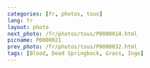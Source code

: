 ```yaml
---
categories: [fr, photos, tous]
lang: fr
layout: photo
next_photo: /fr/photos/tous/P0000014.html
picname: P0000021
prev_photo: /fr/photos/tous/P0000032.html
tags: [Blood, Dead Springbock, Grass, Ingo]
---
```

